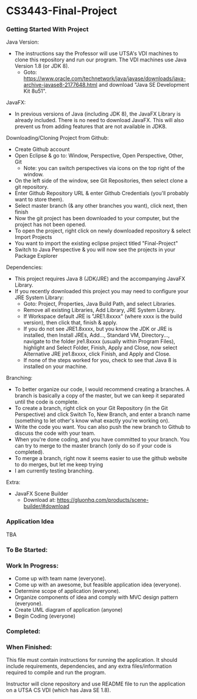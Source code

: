 # CS3443-Final-Project

### Getting Started With Project
Java Version:
  - The instructions say the Professor will use UTSA's VDI machines to clone this repository and run our program. The VDI machines use Java Version 1.8 (or JDK 8).
    - Goto: https://www.oracle.com/technetwork/java/javase/downloads/java-archive-javase8-2177648.html and download "Java SE Development Kit 8u51".

JavaFX:
  - In previous versions of Java (including JDK 8), the JavaFX Library is already included. There is no need to download JavaFX. This will also prevent us from adding features that are not available in JDK8.

Downloading/Cloning Project from Github:
  - Create Github account
  - Open Eclipse & go to: Window, Perspective, Open Perspective, Other, Git
	- Note: you can switch perspectives via icons on the top right of the window.
  - On the left side of the window, see Git Repositories, then select clone a git repository.
  - Enter Github Repository URL & enter Github Credentials (you'll probably want to store them).
  - Select master branch (& any other branches you want), click next, then finish
  - Now the git project has been downloaded to your computer, but the project has not been opened.
  - To open the project, right click on newly downloaded repository & select Import Projects
  - You want to import the existing eclipse project titled "Final-Project"
  - Switch to Java Perspective & you will now see the projects in your Package Explorer

Dependencies:
  - This project requires Java 8 (JDK/JRE) and the accompanying JavaFX Library.
  - If you recently downloaded this project you may need to configure your JRE System Library:
    - Goto: Project, Properties, Java Build Path, and select Libraries.
	- Remove all existing Libraries, Add Library, JRE System Library.
	- If Workspace default JRE is "JRE1.8xxxx" (where xxxx is the build version), then click that, finish & apply.
	- If you do not see JRE1.8xxxx, but you know the JDK or JRE is installed, then Install JREs, Add..., Standard VM, Directory..., navigate to the folder jre1.8xxxx (usually within Program Files), highlight and Select Folder, Finish, Apply and Close, now select Alternative JRE jre1.8xxxx, click Finish, and Apply and Close.
	- If none of the steps worked for you, check to see that Java 8 is installed on your machine.

Branching:
  - To better organize our code, I would recommend creating a branches. A branch is basically a copy of the master, but we can keep it separated until the code is complete.
  - To create a branch, right click on your Git Repository (in the Git Perspective) and click Switch To, New Branch, and enter a branch name (something to let other's know what exactly you're working on).
  - Write the code you want. You can also push the new branch to Github to discuss the code with your team.
  - When you're done coding, and you have committed to your branch. You can try to merge to the master branch (only do so if your code is completed).
  - To merge a branch, right now it seems easier to use the github website to do merges, but let me keep trying
  - I am currently testing branching.

Extra:
  - JavaFX Scene Builder
    - Download at: https://gluonhq.com/products/scene-builder/#download



### Application Idea
TBA

### To Be Started:
### Work In Progress:
 - Come up with team name (everyone).
 - Come up with an awesome, but feasible application idea (everyone).
 - Determine scope of application (everyone).
 - Organize components of idea and comply with MVC design pattern (everyone).
 - Create UML diagram of application (anyone)
 - Begin Coding (everyone)
 

### Completed:



### When Finished:
This file must contain instructions for running the application.
It should include requirements, dependencies, and any extra files/information
required to compile and run the program.

Instructor will clone repository and use README file to run the application on a UTSA CS VDI (which has Java SE 1.8).
